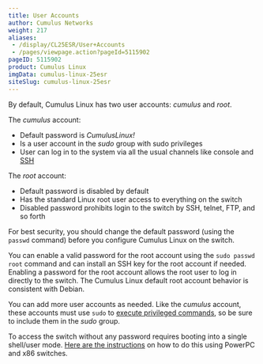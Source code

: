 ```yaml
---
title: User Accounts
author: Cumulus Networks
weight: 217
aliases:
 - /display/CL25ESR/User+Accounts
 - /pages/viewpage.action?pageId=5115902
pageID: 5115902
product: Cumulus Linux
imgData: cumulus-linux-25esr
siteSlug: cumulus-linux-25esr
---
```

By default, Cumulus Linux has two user accounts: *cumulus* and *root*.

The *cumulus* account:

  - Default password is *CumulusLinux\!*
  - Is a user account in the *sudo* group with sudo privileges
  - User can log in to the system via all the usual channels like
    console and
    [SSH](/version/cumulus-linux-25esr/System-Management/Authentication-Authorization-and-Accounting/SSH-for-Remote-Access)

The *root* account:

  - Default password is disabled by default
  - Has the standard Linux root user access to everything on the switch
  - Disabled password prohibits login to the switch by SSH, telnet, FTP,
    and so forth

For best security, you should change the default password (using the
`passwd` command) before you configure Cumulus Linux on the switch.

You can enable a valid password for the root account using the `sudo
passwd root` command and can install an SSH key for the root account if
needed. Enabling a password for the root account allows the root user to
log in directly to the switch. The Cumulus Linux default root account
behavior is consistent with Debian.

You can add more user accounts as needed. Like the *cumulus* account,
these accounts must use `sudo` to 
[execute privileged commands](/version/cumulus-linux-25esr/System-Management/Authentication-Authorization-and-Accounting/Using-sudo-to-Delegate-Privileges),
so be sure to include them in the *sudo* group.

To access the switch without any password requires booting into a single
shell/user mode.
[Here are the instructions](/version/cumulus-linux-25esr/Monitoring-and-Troubleshooting/Single-User-Mode-Boot-Recovery)
on how to do this using PowerPC and x86 switches.
